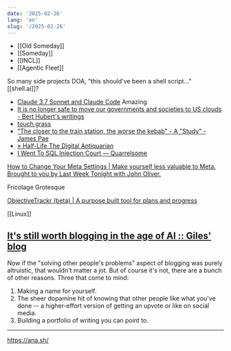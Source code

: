 ```yaml
---
date: '2025-02-26'
lang: 'en'
slug: '/2025-02-26'
---
```


- [[Old Someday]]
- [[Someday]]
- [[INCL]]
- [[Agentic Fleet]]

So many side projects DOA, "this should've been a shell script..." [[shell.ai]]?

- [Claude 3.7 Sonnet and Claude Code](https://www.anthropic.com/news/claude-3-7-sonnet) Amazing
- [It is no longer safe to move our governments and societies to US clouds - Bert Hubert's writings](https://berthub.eu/articles/posts/you-can-no-longer-base-your-government-and-society-on-us-clouds/)
- [touch grass](https://touchgrass.now/)
- ["The closer to the train station, the worse the kebab" - A "Study" - James Pae](https://www.jmspae.se/write-ups/kebabs-train-stations/)
- [» Half-Life The Digital Antiquarian](https://www.filfre.net/2024/12/half-life/)
- [I Went To SQL Injection Court — Quarrelsome](https://sockpuppet.org/blog/2025/02/09/fixing-illinois-foia/)

[How to Change Your Meta Settings | Make yourself less valuable to Meta. Brought to you by Last Week Tonight with John Oliver.](https://johnoliverwantsyourraterotica.com/)

Fricolage Grotesque



[ObjectiveTrackr (beta) | A purpose built tool for plans and progress](https://objectivetrackr.com/?utm_source=corporatewatch&utm_medium=web&utm_campaign=corporatewatchlanding)


[[Linux]]



## [It's still worth blogging in the age of AI :: Giles' blog](https://www.gilesthomas.com/2025/02/blogging-in-the-age-of-ai)

Now if the "solving other people's problems" aspect of blogging was purely altruistic, that wouldn't matter a jot. But of course it's not, there are a bunch of other reasons. Three that come to mind:

1. Making a name for yourself.
2. The sheer dopamine hit of knowing that other people like what you've done -- a higher-effort version of getting an upvote or like on social media.
3. Building a portfolio of writing you can point to.

---

https://ana.sh/